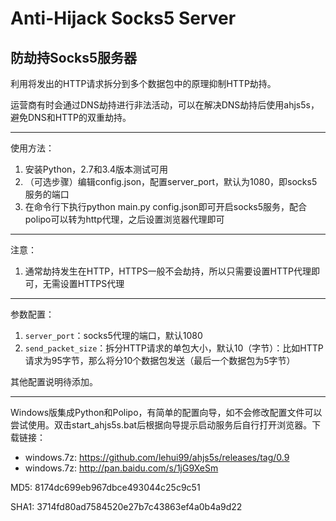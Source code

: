 # Anti-Hijack Socks5 Server
## 防劫持Socks5服务器
利用将发出的HTTP请求拆分到多个数据包中的原理抑制HTTP劫持。

运营商有时会通过DNS劫持进行非法活动，可以在解决DNS劫持后使用ahjs5s，避免DNS和HTTP的双重劫持。

----------

使用方法：
 1. 安装Python，2.7和3.4版本测试可用
 2. （可选步骤）编辑config.json，配置server_port，默认为1080，即socks5服务的端口
 3. 在命令行下执行python main.py config.json即可开启socks5服务，配合polipo可以转为http代理，之后设置浏览器代理即可

----------

注意：
 1. 通常劫持发生在HTTP，HTTPS一般不会劫持，所以只需要设置HTTP代理即可，无需设置HTTPS代理

----------

参数配置：
 1. `server_port`：socks5代理的端口，默认1080
 2. `send_packet_size`：拆分HTTP请求的单包大小，默认10（字节）：比如HTTP请求为95字节，那么将分10个数据包发送（最后一个数据包为5字节）

其他配置说明待添加。

----------

Windows版集成Python和Polipo，有简单的配置向导，如不会修改配置文件可以尝试使用。双击start_ahjs5s.bat后根据向导提示启动服务后自行打开浏览器。下载链接：
 - windows.7z: https://github.com/lehui99/ahjs5s/releases/tag/0.9
 - windows.7z: http://pan.baidu.com/s/1jG9XeSm

MD5: 8174dc699eb967dbce493044c25c9c51

SHA1: 3714fd80ad7584520e27b7c43863ef4a0b4a9d22
